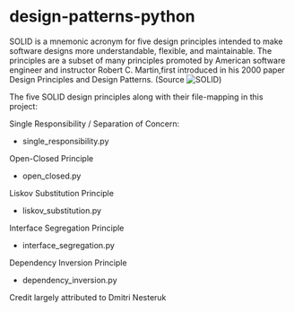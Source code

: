 # design-patterns-python

SOLID is a mnemonic acronym for five design principles intended to make software designs more understandable, flexible, and maintainable. The principles are a subset of many principles promoted by American software engineer and instructor Robert C. Martin,first introduced in his 2000 paper Design Principles and Design Patterns. (Source ![SOLID](https://www.wikiwand.com/en/SOLID))


The five SOLID design principles along with their file-mapping in this project:

Single Responsibility / Separation of Concern:
- single_responsibility.py

Open-Closed Principle
- open_closed.py

Liskov Substitution Principle
- liskov_substitution.py

Interface Segregation Principle
- interface_segregation.py

Dependency Inversion Principle
- dependency_inversion.py


Credit largely attributed to Dmitri Nesteruk
